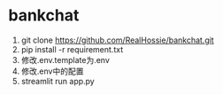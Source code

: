 # bankchat

1. git clone https://github.com/RealHossie/bankchat.git
2. pip install -r requirement.txt
3. 修改.env.template为.env
4. 修改.env中的配置
5. streamlit run app.py

